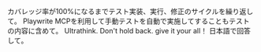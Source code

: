 カバレッジ率が100%になるまでテスト実装、実行、修正のサイクルを繰り返して。
Playwrite MCPを利用して手動テストを自動で実施してすることもテストの内容に含めて。
Ultrathink.
Don't hold back. give it your all！
日本語で回答して。
